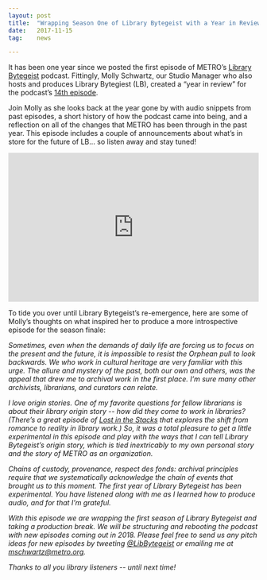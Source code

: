 ```yaml
---
layout: post
title:  "Wrapping Season One of Library Bytegeist with a Year in Review"
date:   2017-11-15
tag:	news

---
```

It has been one year since we posted the first episode of METRO’s [Library Bytegeist](https://soundcloud.com/librarybytegeist/) podcast. Fittingly, Molly Schwartz, our Studio Manager who also hosts and produces Library Bytegiest (LB), created a “year in review” for the podcast’s [14th episode](https://soundcloud.com/librarybytegeist/14-bye-bye-bytegeist-a-year-in-review). 

Join Molly as she looks back at the year gone by with audio snippets from past episodes, a short history of how the podcast came into being, and a reflection on all of the changes that METRO has been through in the past year. This episode includes a couple of announcements about what’s in store for the future of LB... so listen away and stay tuned!

<iframe width="100%" height="300" scrolling="no" frameborder="no" src="https://w.soundcloud.com/player/?url=https%3A//api.soundcloud.com/tracks/356237627&amp;color=%23ff5500&amp;auto_play=false&amp;hide_related=false&amp;show_comments=true&amp;show_user=true&amp;show_reposts=false&amp;show_teaser=true&amp;visual=true"></iframe>

To tide you over until Library Bytegeist’s re-emergence, here are some of Molly’s thoughts on what inspired her to produce a more introspective episode for the season finale:

*Sometimes, even when the demands of daily life are forcing us to focus on the present and the future, it is impossible to resist the Orphean pull to look backwards. We who work in cultural heritage are very familiar with this urge. The allure and mystery of the past, both our own and others, was the appeal that drew me to archival work in the first place. I’m sure many other archivists, librarians, and curators can relate.*

*I love origin stories. One of my favorite questions for fellow librarians is about their library origin story -- how did they come to work in libraries? (There’s a great episode of [Lost in the Stacks](https://www.wrek.org/2017/11/playlist-for-lost-in-the-stacks-from-friday-november-3rd-from-romance-to-reality-episode-362/) that explores the shift from romance to reality in library work.) So, it was a total pleasure to get a little experimental in this episode and play with the ways that I can tell Library Bytegeist’s origin story, which is tied inextricably to my own personal story and the story of METRO as an organization.* 

*Chains of custody, provenance, respect des fonds: archival principles require that we systematically acknowledge the chain of events that brought us to this moment. The first year of Library Bytegeist has been experimental. You have listened along with me as I learned how to produce audio, and for that I’m grateful.*

*With this episode we are wrapping the first season of Library Bytegeist and taking a production break. We will be structuring and rebooting the podcast with new episodes coming out in 2018. Please feel free to send us any pitch ideas for new episodes by tweeting [@LibBytegeist](https://twitter.com/libbytegeist) or emailing me at [mschwartz@metro.org](mailto:mschwartz@metro.org).*

*Thanks to all you library listeners -- until next time!*


